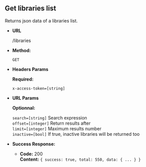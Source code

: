**Get libraries list**
----
  Returns json data of a libraries list.

* **URL**

  /libraries

* **Method:**

  `GET`

*  **Headers Params**

   **Required:**

   `x-access-token=[string]`

*  **URL Params**

   **Optionnal:**

   `search=[string]` Search expression<br />
   `offset=[integer]` Return results after<br />
   `limit=[integer]` Maximum results number<br />
   `inactive=[bool]` If true, inactive libraries will be returned too<br />

* **Success Response:**

  * **Code:** 200 <br />
    **Content:** `{ success: true, total: 550, data: { ... } }`
